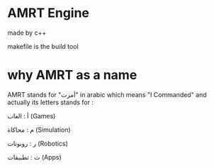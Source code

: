 # AMRT Engine

made by c++ 

makefile is the build tool

# why AMRT as a name 

AMRT stands for "أمرت" in arabic which means "I Commanded"
and actually its letters stands for :

أ : العاب (Games)

م : محاكاة (Simulation)

ر : روبوتات (Robotics)

ت : تطبيقات (Apps)